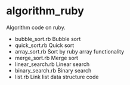 algorithm_ruby
==============

Algorithm code on ruby.

* bubble_sort.rb  Bubble sort  
* quick_sort.rb   Quick sort  
* array_sort.rb   Sort by ruby array functionality  
* merge_sort.rb   Merge sort
* linear_search.rb   Linear search
* binary_search.rb   Binary search
* list.rb  Link list data structure code
